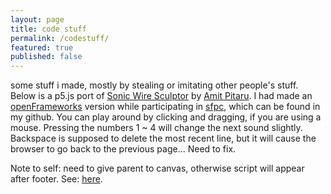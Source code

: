 ```yaml
---
layout: page
title: code stuff
permalink: /codestuff/
featured: true
published: false
---
```


some stuff i made, mostly by stealing or imitating other people's stuff. Below is a p5.js port of [Sonic Wire Sculptor](http://www.sonicwiresculptor.com/) by [Amit Pitaru](http://pitaru.com). I had made an [openFrameworks](http://openframeworks.cc/) version while participating in [sfpc](http://sfpc.io), which can be found in my github. You can play around by clicking and dragging, if you are using a mouse. Pressing the numbers 1 ~ 4 will change the next sound slightly. Backspace is supposed to delete the most recent line, but it will cause the browser to go back to the previous page... Need to fix.

<!--
<div id="p5-container">
	<script src="{{site.baseurl}}/js/p5/libraries/p5.js" type="text/javascript"></script>
	<script src="{{site.baseurl}}/js/p5/libraries/p5.dom.js" type="text/javascript"></script>
	<script src="{{site.baseurl}}/js/p5/libraries/p5.sound.js" type="text/javascript"></script>
	<script src="{{site.baseurl}}/js/p5/sws.js" type="text/javascript"></script>
</div>
-->
Note to self: need to give parent to canvas, otherwise script will appear after footer. See: [here](https://github.com/processing/p5.js/wiki/Beyond-the-canvas).